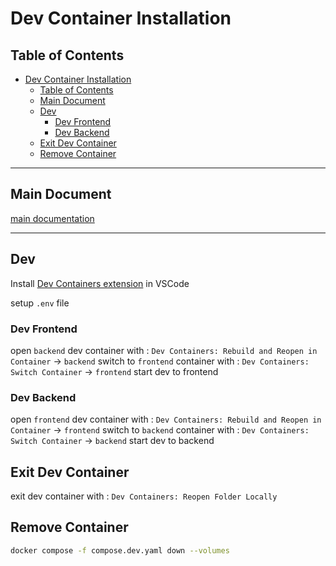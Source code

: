 # Dev Container Installation

## Table of Contents

- [Dev Container Installation](#dev-container-installation)
  - [Table of Contents](#table-of-contents)
  - [Main Document](#main-document)
  - [Dev](#dev)
    - [Dev Frontend](#dev-frontend)
    - [Dev Backend](#dev-backend)
  - [Exit Dev Container](#exit-dev-container)
  - [Remove Container](#remove-container)

---

## Main Document

[main documentation](../README.md)

---

## Dev

Install [Dev Containers extension](https://marketplace.visualstudio.com/items?itemName=ms-vscode-remote.remote-containers) in VSCode

setup `.env` file

### Dev Frontend

open `backend` dev container with : `Dev Containers: Rebuild and Reopen in Container` -> `backend`
switch to `frontend` container with : `Dev Containers: Switch Container` -> `frontend`
start dev to frontend

### Dev Backend

open `frontend` dev container with : `Dev Containers: Rebuild and Reopen in Container` -> `frontend`
switch to `backend` container with : `Dev Containers: Switch Container` -> `backend`
start dev to backend

## Exit Dev Container

exit dev container with : `Dev Containers: Reopen Folder Locally`

## Remove Container

```bash
docker compose -f compose.dev.yaml down --volumes
```
